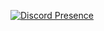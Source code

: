 [![Discord Presence](https://lanyard.cnrad.dev/api/783974618704379904)](https://discord.com/users/783974618704379904)
